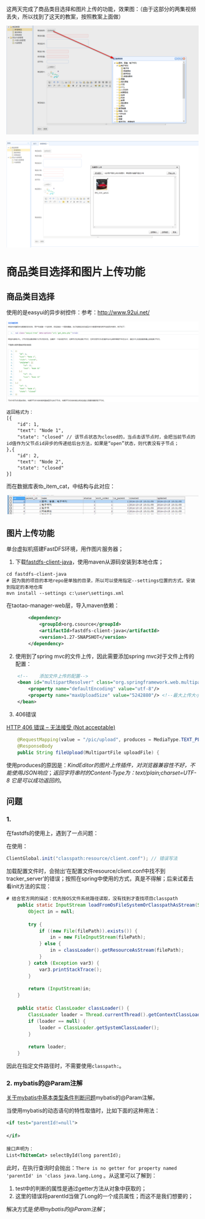 这两天完成了商品类目选择和图片上传的功能，效果图：（由于这部分的两集视频丢失，所以找到了这天的教案，按照教案上面做）

![](../pic/2019-11-22_114146.png)

![](../pic/2019-11-22_113822.png)

# 商品类目选择和图片上传功能

## 商品类目选择

使用的是easyui的异步树控件：参考：http://www.92ui.net/

![](../pic/2019-11-22_124705.png)

```
返回格式为：
[{    
    "id": 1,    
    "text": "Node 1",    
    "state": "closed" // 该节点状态为closed的，当点击该节点时，会把当前节点的id值作为父节点id异步的传递给后台方法，如果是“open”状态，则代表没有子节点；
},{    
    "id": 2,    
    "text": "Node 2",    
    "state": "closed"   
}] 
```

而在数据库表tb_item_cat，中结构与此对应：

![](../pic/2019-11-22_125300.png)

## 图片上传功能

单台虚拟机搭建FastDFS环境，用作图片服务器；

1. 下载[fastdfs-client-java](https://github.com/happyfish100/fastdfs-client-java/)，使用maven从源码安装到本地仓库；

```
cd fastdfs-client-java
# 因为我的项目的本地repo是单独的目录，所以可以使用指定--settings位置的方式，安装到指定的本地仓库
mvn install --settings c:\user\settings.xml
```

在taotao-manager-web层，导入maven依赖：

```xml
		<dependency>
			<groupId>org.csource</groupId>
			<artifactId>fastdfs-client-java</artifactId>
			<version>1.27-SNAPSHOT</version>
		</dependency>
```

2. 使用到了spring mvc的文件上传，因此需要添加spring mvc对于文件上传的配置：

```xml
    <!--    添加文件上传的配置-->
    <bean id="multipartResolver" class="org.springframework.web.multipart.commons.CommonsMultipartResolver">
        <property name="defaultEncoding" value="utf-8"/>
        <property name="maxUploadSize" value="5242880"/> <!--最大上传大小为5MB-->
    </bean>
```

3. 406错误

[HTTP 406 错误 – 无法接受 (Not acceptable)](https://www.checkupdown.com/status/E406_zh.html)

```java
    @RequestMapping(value = "/pic/upload", produces = MediaType.TEXT_PLAIN_VALUE+";charset=utf-8")
    @ResponseBody
    public String fileUpload(MultipartFile uploadFile) {
```

使用produces的原因是：*KindEditor的图片上传插件，对浏览器兼容性不好，不能使用JSON响应*；*返回字符串时的Content-Type为：text/plain;charset=UTF-8   它是可以成功返回的*。

## 问题

### 1. 

在fastdfs的使用上，遇到了一点问题：

在使用：

```java
ClientGlobal.init("classpath:resource/client.conf"); // 错误写法
```

加载配置文件时，会抛出‘在配置文件resource/client.conf中找不到tracker_server’的错误；按照在spring中使用的方式，真是不得解；后来试着去看init方法的实现：

```java
# 结合官方网的描述：优先按OS文件系统路径读取，没有找到才查找项目classpath
	public static InputStream loadFromOsFileSystemOrClasspathAsStream(String filePath) {
        Object in = null;

        try {
            if ((new File(filePath)).exists()) {
                in = new FileInputStream(filePath);
            } else {
                in = classLoader().getResourceAsStream(filePath);
            }
        } catch (Exception var3) {
            var3.printStackTrace();
        }

        return (InputStream)in;
    }
    
    public static ClassLoader classLoader() {
        ClassLoader loader = Thread.currentThread().getContextClassLoader(); // 获得类加载器
        if (loader == null) {
            loader = ClassLoader.getSystemClassLoader();
        }

        return loader;
    }
```

因此在指定文件路径时，不需要使用`classpath:`。

### 2. mybatis的@Param注解

[关于mybatis中基本类型条件判断问题](https://www.cnblogs.com/duanxz/p/5045919.html)mybatis的@Param注解。

当使用mybatis的动态语句的特性取值时，比如下面的这种用法：

```xml
<if test="parentId!=null">
    
</if>

接口声明为：
List<TbItemCat> selectById(long parentId);
```

此时，在执行查询时会抛出：`There is no getter for property named 'parentId' in 'class java.lang.Long`  。从这里可以了解到：

1. test中的判断的属性是通过getter方法从对象中获取的；
2. 这里的错误将parentId当做了Long的一个成员属性；而这不是我们想要的；

解决方式是*使用mybatis的@Param注解*；